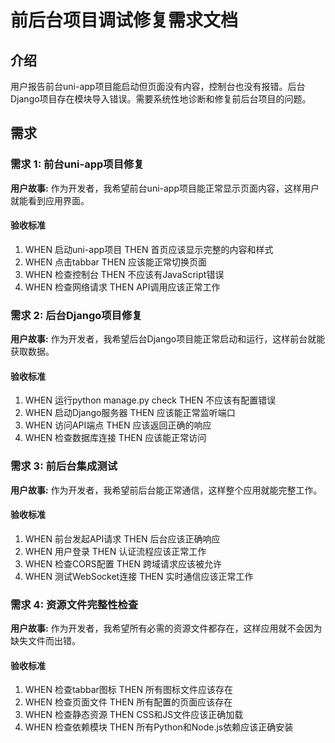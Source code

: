 # 前后台项目调试修复需求文档

## 介绍

用户报告前台uni-app项目能启动但页面没有内容，控制台也没有报错。后台Django项目存在模块导入错误。需要系统性地诊断和修复前后台项目的问题。

## 需求

### 需求 1: 前台uni-app项目修复

**用户故事:** 作为开发者，我希望前台uni-app项目能正常显示页面内容，这样用户就能看到应用界面。

#### 验收标准

1. WHEN 启动uni-app项目 THEN 首页应该显示完整的内容和样式
2. WHEN 点击tabbar THEN 应该能正常切换页面
3. WHEN 检查控制台 THEN 不应该有JavaScript错误
4. WHEN 检查网络请求 THEN API调用应该正常工作

### 需求 2: 后台Django项目修复

**用户故事:** 作为开发者，我希望后台Django项目能正常启动和运行，这样前台就能获取数据。

#### 验收标准

1. WHEN 运行python manage.py check THEN 不应该有配置错误
2. WHEN 启动Django服务器 THEN 应该能正常监听端口
3. WHEN 访问API端点 THEN 应该返回正确的响应
4. WHEN 检查数据库连接 THEN 应该能正常访问

### 需求 3: 前后台集成测试

**用户故事:** 作为开发者，我希望前后台能正常通信，这样整个应用就能完整工作。

#### 验收标准

1. WHEN 前台发起API请求 THEN 后台应该正确响应
2. WHEN 用户登录 THEN 认证流程应该正常工作
3. WHEN 检查CORS配置 THEN 跨域请求应该被允许
4. WHEN 测试WebSocket连接 THEN 实时通信应该正常工作

### 需求 4: 资源文件完整性检查

**用户故事:** 作为开发者，我希望所有必需的资源文件都存在，这样应用就不会因为缺失文件而出错。

#### 验收标准

1. WHEN 检查tabbar图标 THEN 所有图标文件应该存在
2. WHEN 检查页面文件 THEN 所有配置的页面应该存在
3. WHEN 检查静态资源 THEN CSS和JS文件应该正确加载
4. WHEN 检查依赖模块 THEN 所有Python和Node.js依赖应该正确安装